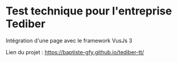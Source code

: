 # Test technique pour l'entreprise Tediber

Intégration d'une page avec le framework VusJs 3

Lien du projet : https://baptiste-gfy.github.io/tediber-tt/
























